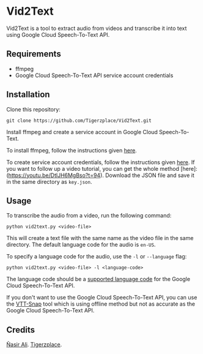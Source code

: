 # Vid2Text

Vid2Text is a tool to extract audio from videos and transcribe it into text using Google Cloud Speech-To-Text API.

## Requirements

- ffmpeg
- Google Cloud Speech-To-Text API service account credentials

## Installation

Clone this repository:

```
git clone https://github.com/Tigerzplace/Vid2Text.git
```

Install ffmpeg and create a service account in Google Cloud Speech-To-Text.

To install ffmpeg, follow the instructions given [here](https://www.wikihow.com/Install-FFmpeg-on-Windows).

To create service account credentials, follow the instructions given [here](https://cloud.google.com/speech-to-text/docs/before-you-begin). If you want to follow up a video tutorial, you can get the whole method [here]: (https://youtu.be/DtlJH6MgBso?t=94).  Download the JSON file and save it in the same directory as `key.json`.

## Usage

To transcribe the audio from a video, run the following command:

```
python vid2text.py <video-file>
```

This will create a text file with the same name as the video file in the same directory. The default language code for the audio is `en-US`.

To specify a language code for the audio, use the `-l` or `--language` flag:

```
python vid2text.py <video-file> -l <language-code>
```

The language code should be a [supported language code](https://cloud.google.com/speech-to-text/docs/languages) for the Google Cloud Speech-To-Text API.


If you don't want to use the Google Cloud Speech-To-Text API, you can use the [VTT-Snap](https://github.com/Tigerzplace/VTT-Snap) tool which is using offline method but not as accurate as the Google Cloud Speech-To-Text API.

## Credits

[Ñasir Ali](https://fb.com/tiger6117).
 [Tigerzplace](https://tigerzplace.com).
